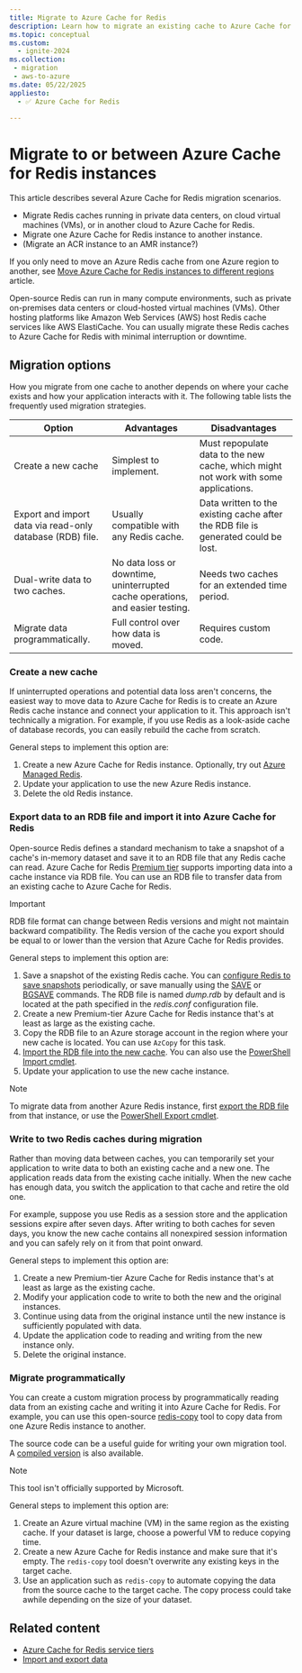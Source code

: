 ```yaml
---
title: Migrate to Azure Cache for Redis
description: Learn how to migrate an existing cache to Azure Cache for Redis or migrate between Azure Cache for Redis instances.
ms.topic: conceptual
ms.custom:
  - ignite-2024
ms.collection: 
 - migration
 - aws-to-azure
ms.date: 05/22/2025
appliesto:
  - ✅ Azure Cache for Redis

---
```

# Migrate to or between Azure Cache for Redis instances

This article describes several Azure Cache for Redis migration scenarios.

- Migrate Redis caches running in private data centers, on cloud virtual machines (VMs), or in another cloud to Azure Cache for Redis.
- Migrate one Azure Cache for Redis instance to another instance.
- (Migrate an ACR instance to an AMR instance?)

If you only need to move an Azure Redis cache from one Azure region to another, see [Move Azure Cache for Redis instances to different regions](cache-moving-resources.md) article.

Open-source Redis can run in many compute environments, such as private on-premises data centers or cloud-hosted virtual machines (VMs). Other hosting platforms like Amazon Web Services (AWS) host Redis cache services like AWS ElastiCache. You can usually migrate these Redis caches to Azure Cache for Redis with minimal interruption or downtime.

## Migration options

How you migrate from one cache to another depends on where your cache exists and how your application interacts with it. The following table lists the frequently used migration strategies.

   | Option       | Advantages | Disadvantages |
   | ------------ | ---------- | ------------- |
   | Create a new cache | Simplest to implement. | Must repopulate data to the new cache, which might not work with some applications. |
   | Export and import data via read-only database (RDB) file. | Usually compatible with any Redis cache. | Data written to the existing cache after the RDB file is generated could be lost. | 
   | Dual-write data to two caches. | No data loss or downtime, uninterrupted cache operations, and easier testing. | Needs two caches for an extended time period. | 
   | Migrate data programmatically. | Full control over how data is moved. | Requires custom code. | 

### Create a new cache

If uninterrupted operations and potential data loss aren't concerns, the easiest way to move data to Azure Cache for Redis is to create an Azure Redis cache instance and connect your application to it. This approach isn't technically a migration. For example, if you use Redis as a look-aside cache of database records, you can easily rebuild the cache from scratch.

General steps to implement this option are:

1. Create a new Azure Cache for Redis instance. Optionally, try out [Azure Managed Redis](../redis/overview.md).
1. Update your application to use the new Azure Redis instance.
3. Delete the old Redis instance.

### Export data to an RDB file and import it into Azure Cache for Redis

Open-source Redis defines a standard mechanism to take a snapshot of a cache's in-memory dataset and save it to an RDB file that any Redis cache can read. Azure Cache for Redis [Premium tier](cache-overview.md#service-tiers) supports importing data into a cache instance via RDB file. You can use an RDB file to transfer data from an existing cache to Azure Cache for Redis.

> [!IMPORTANT]
> RDB file format can change between Redis versions and might not maintain backward compatibility. The Redis version of the cache you export should be equal to or lower than the version that Azure Cache for Redis provides.

General steps to implement this option are:

1. Save a snapshot of the existing Redis cache. You can [configure Redis to save snapshots](https://redis.io/topics/persistence) periodically, or save manually using the [SAVE](https://redis.io/commands/save) or [BGSAVE](https://redis.io/commands/bgsave) commands. The RDB file is named *dump.rdb* by default and is located at the path specified in the *redis.conf* configuration file.
1. Create a new Premium-tier Azure Cache for Redis instance that's at least as large as the existing cache.
1. Copy the RDB file to an Azure storage account in the region where your new cache is located. You can use `AzCopy` for this task.
1. [Import the RDB file into the new cache](cache-how-to-import-export-data.md). You can also use the [PowerShell Import cmdlet](/powershell/module/az.rediscache/import-azrediscache).
1. Update your application to use the new cache instance.

> [!NOTE]
> To migrate data from another Azure Redis instance, first [export the RDB file](cache-how-to-import-export-data.md) from that instance, or use the [PowerShell Export cmdlet](/powershell/module/az.rediscache/export-azrediscache).

### Write to two Redis caches during migration

Rather than moving data between caches, you can temporarily set your application to write data to both an existing cache and a new one. The application reads data from the existing cache initially. When the new cache has enough data, you switch the application to that cache and retire the old one.

For example, suppose you use Redis as a session store and the application sessions expire after seven days. After writing to both caches for seven days, you know the new cache contains all nonexpired session information and you can safely rely on it from that point onward.

General steps to implement this option are:

1. Create a new Premium-tier Azure Cache for Redis instance that's at least as large as the existing cache.
1. Modify your application code to write to both the new and the original instances.
1. Continue using data from the original instance until the new instance is sufficiently populated with data.
1. Update the application code to reading and writing from the new instance only.
1. Delete the original instance.

### Migrate programmatically

You can create a custom migration process by programmatically reading data from an existing cache and writing it into Azure Cache for Redis. For example, you can use this open-source [redis-copy](https://github.com/deepakverma/redis-copy) tool to copy data from one Azure Redis instance to another.

The source code can be a useful guide for writing your own migration tool. A [compiled version](https://github.com/deepakverma/redis-copy/releases/download/alpha/Release.zip) is also available.

> [!NOTE]
> This tool isn't officially supported by Microsoft. 

General steps to implement this option are:

1. Create an Azure virtual machine (VM) in the same region as the existing cache. If your dataset is large, choose a powerful VM to reduce copying time.
1. Create a new Azure Cache for Redis instance and make sure that it's empty. The `redis-copy` tool doesn't overwrite any existing keys in the target cache.
4. Use an application such as `redis-copy` to automate copying the data from the source cache to the target cache. The copy process could take awhile depending on the size of your dataset.

## Related content

- [Azure Cache for Redis service tiers](cache-overview.md#service-tiers)
- [Import and export data](cache-how-to-import-export-data.md#import)
